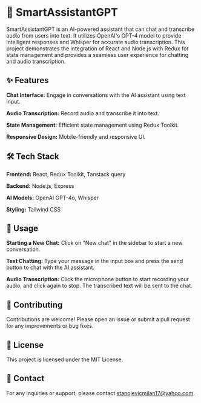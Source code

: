 # 🧠 SmartAssistantGPT
SmartAssistantGPT is an AI-powered assistant that can chat and transcribe audio from users into text. It utilizes OpenAI's GPT-4 model to provide intelligent responses and Whisper for accurate audio transcription. This project demonstrates the integration of React and Node.js with Redux for state management and provides a seamless user experience for chatting and audio transcription.

## ✨ Features
**Chat Interface:** Engage in conversations with the AI assistant using text input.

**Audio Transcription:** Record audio and transcribe it into text.

**State Management:** Efficient state management using Redux Toolkit.

**Responsive Design:** Mobile-friendly and responsive UI.

## 🛠 Tech Stack
**Frontend:** React, Redux Toolkit, Tanstack query

**Backend:** Node.js, Express

**AI Models:** OpenAI GPT-4o, Whisper

**Styling:** Tailwind CSS

## 📖 Usage
**Starting a New Chat:** Click on "New chat" in the sidebar to start a new conversation.

**Text Chatting:** Type your message in the input box and press the send button to chat with the AI assistant.

**Audio Transcription:** Click the microphone button to start recording your audio, and click again to stop. The transcribed text will be sent to the chat.


## 🤝 Contributing
Contributions are welcome! Please open an issue or submit a pull request for any improvements or bug fixes.

## 📝 License
This project is licensed under the MIT License.

## 📧 Contact
For any inquiries or support, please contact stanojevicmilan17@yahoo.com.
